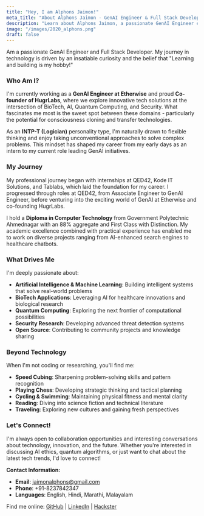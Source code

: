 ```yaml
---
title: "Hey, I am Alphons Jaimon!"
meta_title: "About Alphons Jaimon - GenAI Engineer & Full Stack Developer"
description: "Learn about Alphons Jaimon, a passionate GenAI Engineer exploring BioTech, AI, Quantum Computing, and Security. Co-founder of HugrLabs and GenAI Engineer at Etherwise."
image: "/images/2020_alphons.png"
draft: false
---
```


Am a passionate GenAI Engineer and Full Stack Developer. My journey in technology is driven by an insatiable curiosity and the belief that "Learning and building is my hobby!"

### Who Am I?

I'm currently working as a **GenAI Engineer at Etherwise** and proud **Co-founder of HugrLabs**, where we explore innovative tech solutions at the intersection of BioTech, AI, Quantum Computing, and Security. What fascinates me most is the sweet spot between these domains - particularly the potential for consciousness cloning and transfer technologies.

As an **INTP-T (Logician)** personality type, I'm naturally drawn to flexible thinking and enjoy taking unconventional approaches to solve complex problems. This mindset has shaped my career from my early days as an intern to my current role leading GenAI initiatives.

### My Journey

My professional journey began with internships at QED42, Kode IT Solutions, and Tablabs, which laid the foundation for my career. I progressed through roles at QED42, from Associate Engineer to GenAI Engineer, before venturing into the exciting world of GenAI at Etherwise and co-founding HugrLabs.

I hold a **Diploma in Computer Technology** from Government Polytechnic Ahmednagar with an 88% aggregate and First Class with Distinction. My academic excellence combined with practical experience has enabled me to work on diverse projects ranging from AI-enhanced search engines to healthcare chatbots.

### What Drives Me

I'm deeply passionate about:
- **Artificial Intelligence & Machine Learning**: Building intelligent systems that solve real-world problems
- **BioTech Applications**: Leveraging AI for healthcare innovations and biological research
- **Quantum Computing**: Exploring the next frontier of computational possibilities
- **Security Research**: Developing advanced threat detection systems
- **Open Source**: Contributing to community projects and knowledge sharing

### Beyond Technology

When I'm not coding or researching, you'll find me:
- **Speed Cubing**: Sharpening problem-solving skills and pattern recognition
- **Playing Chess**: Developing strategic thinking and tactical planning
- **Cycling & Swimming**: Maintaining physical fitness and mental clarity
- **Reading**: Diving into science fiction and technical literature
- **Traveling**: Exploring new cultures and gaining fresh perspectives

### Let's Connect!

I'm always open to collaboration opportunities and interesting conversations about technology, innovation, and the future. Whether you're interested in discussing AI ethics, quantum algorithms, or just want to chat about the latest tech trends, I'd love to connect!

**Contact Information:**
- **Email**: jaimonalphons@gmail.com
- **Phone**: +91-8237842347
- **Languages**: English, Hindi, Marathi, Malayalam

Find me online: [GitHub](https://github.com/AJV009) | [LinkedIn](https://in.linkedin.com/in/alphons-jaimon) | [Hackster](https://www.hackster.io/alphons-jaimon)
